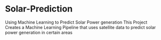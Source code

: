 # Solar-Prediction
Using Machine Learning to Predict Solar Power generation
This Project Creates a Machine Learning Pipeline that uses satellite data to predict solar power generation in certain areas

